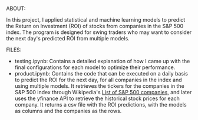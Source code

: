 ABOUT:

In this project, I applied statistical and machine learning models to predict the Return on Investment (ROI) of stocks from companies in the S&P 500 index. The program is designed for swing traders who may want to consider the next day's predicted ROI from multiple models. 


FILES:

- testing.ipynb: Contains a detailed explanation of how I came up with the final configurations for each model to optimize their performance.
- product.ipynb: Contains the code that can be executed on a daily basis to predict the ROI for the next day, for all companies in the index and using multiple models. It retrieves the tickers for the companies in the S&P 500 index through Wikipedia's [List of S&P 500 companies](https://en.wikipedia.org/wiki/List_of_S%26P_500_companies), and later uses the yfinance API to retrieve the historical stock prices for each company. It returns a csv file with the ROI predictions, with the models as columns and the companies as the rows. 
